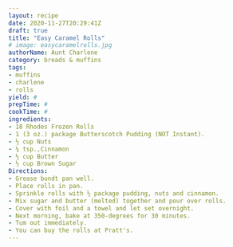 ```yaml
--- 
layout: recipe 
date: 2020-11-27T20:29:41Z 
draft: true 
title: "Easy Caramel Rolls" 
# image: easycaramelrolls.jpg 
authorName: Aunt Charlene 
category: breads & muffins 
tags: 
- muffins 
- charlene 
- rolls 
yield: # 
prepTime: # 
cookTime: # 
ingredients: 
- 18 Rhodes Frozen Rolls 
- 1 (3 oz.) package Butterscotch Pudding (NOT Instant). 
- ½ cup Nuts 
- ¼ tsp.,Cinnamon 
- ½ cup Butter 
- ½ cup Brown Sugar 
Directions: 
- Grease bundt pan well. 
- Place rolls in pan. 
- Sprinkle rolls with ½ package pudding, nuts and cinnamon. 
- Mix sugar and butter (melted) together and pour over rolls. 
- Cover with foil and a towel and let set overnight. 
- Next morning, bake at 350-degrees for 30 minutes. 
- Tum out immediately. 
- You can buy the rolls at Pratt's. 
---
```

